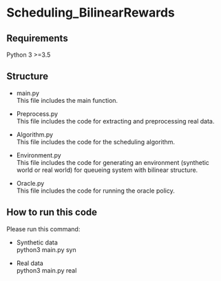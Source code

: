 # Scheduling_BilinearRewards


## Requirements
 Python 3 >=3.5

## Structure
  * main.py\
  This file includes the main function.

  * Preprocess.py\
  This file includes the code for extracting and preprocessing real data.

  * Algorithm.py\
  This file includes the code for the scheduling algorithm.

  * Environment.py\
  This file includes the code for generating an environment (synthetic world or real world) for queueing system with bilinear structure. 

  * Oracle.py\
  This file includes the code for running the oracle policy.

## How to run this code
Please run this command:

 * Synthetic data\
 python3 main.py syn

 * Real data\
 python3 main.py real
